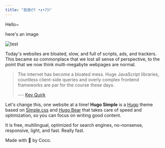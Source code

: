 ```yaml
---
title: "我是ᕦʕ •ᴥ•ʔᕤ"
---
```


Hello~

here's an image

![test](/images/favicon.png)

Today's websites are bloated, slow, and full of scripts, ads, and trackers. This
became so commonplace that we lost all sense of perspective, to the point that
we now think multi-megabyte webpages are normal.

> The internet has become a bloated mess. Huge JavaScript libraries, countless
> client-side queries and overly complex frontend frameworks are par for the
> course these days.
>
> --- [Kev Quirk](https://512kb.club/)

Let's change this, one website at a time! **Hugo Simple** is a
[Hugo](https://gohugo.io/) theme based on [Simple.css](https://simplecss.org/) and
[Hugo Bear](https://github.com/janraasch/hugo-bearblog/) that takes care of speed and
optimization, so you can focus on writing good content.

It is free, multilingual, optimized for search engines, no-nonsense, responsive,
light, and fast. Really fast.

Made with 💟 by Coco.
